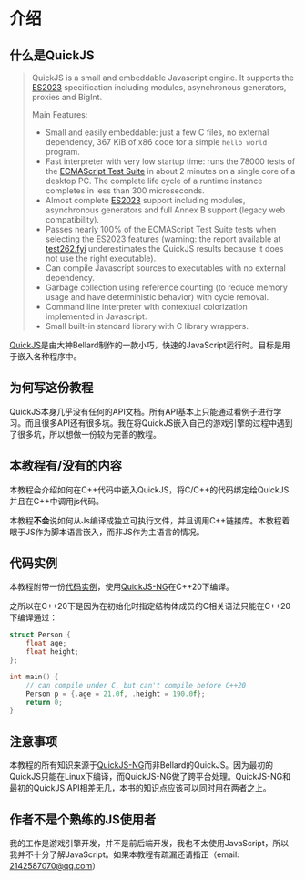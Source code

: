 # 介绍

## 什么是QuickJS

> QuickJS is a small and embeddable Javascript engine. It supports the [ES2023](https://tc39.github.io/ecma262/2023) specification including modules, asynchronous generators, proxies and BigInt.
>
> Main Features:
>
> - Small and easily embeddable: just a few C files, no external dependency, 367 KiB of x86 code for a simple `hello world` program.
> - Fast interpreter with very low startup time: runs the 78000 tests of the [ECMAScript Test Suite](https://github.com/tc39/test262) in about 2 minutes on a single core of a desktop PC. The complete life cycle of a runtime instance completes in less than 300 microseconds.
> - Almost complete [ES2023](https://tc39.github.io/ecma262/2023) support including modules, asynchronous generators and full Annex B support (legacy web compatibility).
> - Passes nearly 100% of the ECMAScript Test Suite tests when selecting the ES2023 features (warning: the report available at [test262.fyi](https://test262.fyi/) underestimates the QuickJS results because it does not use the right executable).
> - Can compile Javascript sources to executables with no external dependency.
> - Garbage collection using reference counting (to reduce memory usage and have deterministic behavior) with cycle removal.
> - Command line interpreter with contextual colorization implemented in Javascript.
> - Small built-in standard library with C library wrappers.

[QuickJS](https://github.com/bellard/quickjs)是由大神Bellard制作的一款小巧，快速的JavaScript运行时。目标是用于嵌入各种程序中。

## 为何写这份教程

QuickJS本身几乎没有任何的API文档。所有API基本上只能通过看例子进行学习。而且很多API还有很多坑。我在将QuickJS嵌入自己的游戏引擎的过程中遇到了很多坑，所以想做一份较为完善的教程。

## 本教程有/没有的内容

本教程会介绍如何在C++代码中嵌入QuickJS，将C/C++的代码绑定给QuickJS并且在C++中调用js代码。

本教程**不会**说如何从Js编译成独立可执行文件，并且调用C++链接库。本教程着眼于JS作为脚本语言嵌入，而非JS作为主语言的情况。

## 代码实例

本教程附带一份[代码实例](https://github.com/VisualGMQ/quickjs-cpp-binding-demo)，使用[QuickJS-NG](https://github.com/quickjs-ng/quickjs)在C++20下编译。

之所以在C++20下是因为在初始化时指定结构体成员的C相关语法只能在C++20下编译通过：

```cpp
struct Person {
    float age;
    float height;
};

int main() {
    // can compile under C, but can't compile before C++20
    Person p = {.age = 21.0f, .height = 190.0f};
    return 0;
}
```

## 注意事项

本教程的所有知识来源于[QuickJS-NG](https://github.com/quickjs-ng/quickjs)而非Bellard的QuickJS。因为最初的QuickJS只能在Linux下编译，而QuickJS-NG做了跨平台处理。QuickJS-NG和最初的QuickJS API相差无几，本书的知识点应该可以同时用在两者之上。

## 作者不是个熟练的JS使用者

我的工作是游戏引擎开发，并不是前后端开发，我也不太使用JavaScript，所以我并不十分了解JavaScript。如果本教程有疏漏还请指正（email: 2142587070@qq.com）